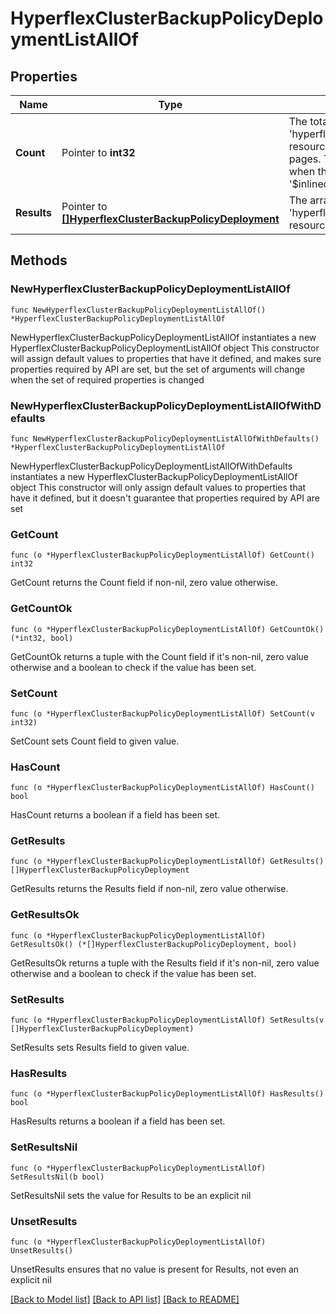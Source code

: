 # HyperflexClusterBackupPolicyDeploymentListAllOf

## Properties

Name | Type | Description | Notes
------------ | ------------- | ------------- | -------------
**Count** | Pointer to **int32** | The total number of &#39;hyperflex.ClusterBackupPolicyDeployment&#39; resources matching the request, accross all pages. The &#39;Count&#39; attribute is included when the HTTP GET request includes the &#39;$inlinecount&#39; parameter. | [optional] 
**Results** | Pointer to [**[]HyperflexClusterBackupPolicyDeployment**](HyperflexClusterBackupPolicyDeployment.md) | The array of &#39;hyperflex.ClusterBackupPolicyDeployment&#39; resources matching the request. | [optional] 

## Methods

### NewHyperflexClusterBackupPolicyDeploymentListAllOf

`func NewHyperflexClusterBackupPolicyDeploymentListAllOf() *HyperflexClusterBackupPolicyDeploymentListAllOf`

NewHyperflexClusterBackupPolicyDeploymentListAllOf instantiates a new HyperflexClusterBackupPolicyDeploymentListAllOf object
This constructor will assign default values to properties that have it defined,
and makes sure properties required by API are set, but the set of arguments
will change when the set of required properties is changed

### NewHyperflexClusterBackupPolicyDeploymentListAllOfWithDefaults

`func NewHyperflexClusterBackupPolicyDeploymentListAllOfWithDefaults() *HyperflexClusterBackupPolicyDeploymentListAllOf`

NewHyperflexClusterBackupPolicyDeploymentListAllOfWithDefaults instantiates a new HyperflexClusterBackupPolicyDeploymentListAllOf object
This constructor will only assign default values to properties that have it defined,
but it doesn't guarantee that properties required by API are set

### GetCount

`func (o *HyperflexClusterBackupPolicyDeploymentListAllOf) GetCount() int32`

GetCount returns the Count field if non-nil, zero value otherwise.

### GetCountOk

`func (o *HyperflexClusterBackupPolicyDeploymentListAllOf) GetCountOk() (*int32, bool)`

GetCountOk returns a tuple with the Count field if it's non-nil, zero value otherwise
and a boolean to check if the value has been set.

### SetCount

`func (o *HyperflexClusterBackupPolicyDeploymentListAllOf) SetCount(v int32)`

SetCount sets Count field to given value.

### HasCount

`func (o *HyperflexClusterBackupPolicyDeploymentListAllOf) HasCount() bool`

HasCount returns a boolean if a field has been set.

### GetResults

`func (o *HyperflexClusterBackupPolicyDeploymentListAllOf) GetResults() []HyperflexClusterBackupPolicyDeployment`

GetResults returns the Results field if non-nil, zero value otherwise.

### GetResultsOk

`func (o *HyperflexClusterBackupPolicyDeploymentListAllOf) GetResultsOk() (*[]HyperflexClusterBackupPolicyDeployment, bool)`

GetResultsOk returns a tuple with the Results field if it's non-nil, zero value otherwise
and a boolean to check if the value has been set.

### SetResults

`func (o *HyperflexClusterBackupPolicyDeploymentListAllOf) SetResults(v []HyperflexClusterBackupPolicyDeployment)`

SetResults sets Results field to given value.

### HasResults

`func (o *HyperflexClusterBackupPolicyDeploymentListAllOf) HasResults() bool`

HasResults returns a boolean if a field has been set.

### SetResultsNil

`func (o *HyperflexClusterBackupPolicyDeploymentListAllOf) SetResultsNil(b bool)`

 SetResultsNil sets the value for Results to be an explicit nil

### UnsetResults
`func (o *HyperflexClusterBackupPolicyDeploymentListAllOf) UnsetResults()`

UnsetResults ensures that no value is present for Results, not even an explicit nil

[[Back to Model list]](../README.md#documentation-for-models) [[Back to API list]](../README.md#documentation-for-api-endpoints) [[Back to README]](../README.md)


